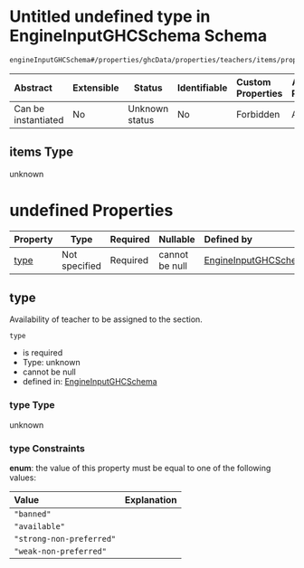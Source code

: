 # Untitled undefined type in EngineInputGHCSchema Schema

```txt
engineInputGHCSchema#/properties/ghcData/properties/teachers/items/properties/frameTemplate/allOf/1/items
```




| Abstract            | Extensible | Status         | Identifiable | Custom Properties | Additional Properties | Access Restrictions | Defined In                                                         |
| :------------------ | ---------- | -------------- | ------------ | :---------------- | --------------------- | ------------------- | ------------------------------------------------------------------ |
| Can be instantiated | No         | Unknown status | No           | Forbidden         | Allowed               | none                | [ghc.schema.json\*](../out/ghc.schema.json "open original schema") |

## items Type

unknown

# undefined Properties

| Property      | Type          | Required | Nullable       | Defined by                                                                                                                                                                                                                                                       |
| :------------ | ------------- | -------- | -------------- | :--------------------------------------------------------------------------------------------------------------------------------------------------------------------------------------------------------------------------------------------------------------- |
| [type](#type) | Not specified | Required | cannot be null | [EngineInputGHCSchema](ghc-properties-ghcdata-properties-teachers-teacher-properties-frametemplate-allof-1-items-properties-type.md "engineInputGHCSchema#/properties/ghcData/properties/teachers/items/properties/frameTemplate/allOf/1/items/properties/type") |

## type

Availability of teacher to be assigned to the section.


`type`

-   is required
-   Type: unknown
-   cannot be null
-   defined in: [EngineInputGHCSchema](ghc-properties-ghcdata-properties-teachers-teacher-properties-frametemplate-allof-1-items-properties-type.md "engineInputGHCSchema#/properties/ghcData/properties/teachers/items/properties/frameTemplate/allOf/1/items/properties/type")

### type Type

unknown

### type Constraints

**enum**: the value of this property must be equal to one of the following values:

| Value                    | Explanation |
| :----------------------- | ----------- |
| `"banned"`               |             |
| `"available"`            |             |
| `"strong-non-preferred"` |             |
| `"weak-non-preferred"`   |             |

